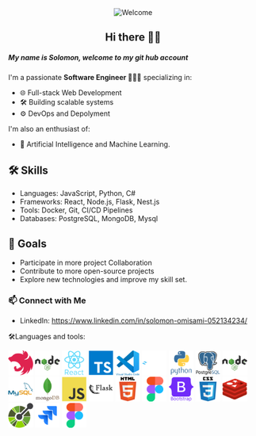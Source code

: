 <div align="center">
<img width="200" height="200" 
	src="https://media1.tenor.com/m/Bpv9wTLKMskAAAAd/computer-nerds.gif" alt="Welcome"/>
<h2>Hi there 👋🏾</h2>
</div>
<div>
<h5>My name is Solomon, welcome to my git hub account </h5> 


I'm a passionate **Software Engineer 👩🏾‍💻** specializing in:
- 🌐 Full-stack Web Development
- 🛠️ Building scalable systems
-	⚙️ DevOps and Depolyment
  
I'm also an enthusiast of:
- 🧠 Artificial Intelligence and Machine Learning.

## 🛠️ Skills
- Languages: JavaScript, Python, C#
- Frameworks: React, Node.js, Flask, Nest.js
- Tools: Docker, Git, CI/CD Pipelines
- Databases: PostgreSQL, MongoDB, Mysql

## 🔭 Goals
-  Participate in more project Collaboration 
-  Contribute to more open-source projects
-  Explore new technologies and improve my skill set.

### 📫 Connect with Me
-  LinkedIn: <a href="https://www.linkedin.com/in/solomon-omisami-052134234/">https://www.linkedin.com/in/solomon-omisami-052134234/</a>

🛠️Languages and tools:
  <div>
    <img src="https://github.com/devicons/devicon/blob/master/icons/nestjs/nestjs-original.svg" title="Nestjs" width="50" height="50" alt="Nestjs" margin='5'/>
    <img src="https://github.com/devicons/devicon/blob/master/icons/nodejs/nodejs-original-wordmark.svg" title="Node.js" width="50" height="50" alt="Node.js"/>
    <img src="https://github.com/devicons/devicon/blob/master/icons/react/react-original-wordmark.svg" title="React" alt="React" width="50" height="50"/>
    <img src ="https://github.com/devicons/devicon/blob/master/icons/typescript/typescript-original.svg" title="TS" width="50" height="50" alt="TS"/>
    <img src="https://github.com/devicons/devicon/blob/master/icons/vscode/vscode-original-wordmark.svg" title="VSCode" width="50" height="50" alt=""VSCode/>
    <img src="https://github.com/devicons/devicon/blob/master/icons/tailwindcss/tailwindcss-original-wordmark.svg" title="Tailwind" width="50" height="50" alt="Tailwind"/>
    <img src="https://github.com/devicons/devicon/blob/master/icons/python/python-original-wordmark.svg" title="Python" width="50" height="50" alt="Python"/>
    <img src="https://github.com/devicons/devicon/blob/master/icons/postgresql/postgresql-original-wordmark.svg" title="Psql" width="50" height="50" alt="Psql"/>
    <img src="https://github.com/devicons/devicon/blob/master/icons/nodejs/nodejs-original-wordmark.svg" title="Node.js" width="50" height="50" alt="Node.js"/>
    <img src="https://github.com/devicons/devicon/blob/master/icons/mysql/mysql-original-wordmark.svg" title="Mysql" width="50" height="50" alt="Mysql"/>
    <img src="https://github.com/devicons/devicon/blob/master/icons/mongodb/mongodb-original-wordmark.svg" title="MongoDB" width="50" height="50" alt="MongoDB"/>
    <img src="https://github.com/devicons/devicon/blob/master/icons/javascript/javascript-original.svg" title="Javascript" width="50" height="50" alt="Javascript"/>
    <img src="https://github.com/devicons/devicon/blob/master/icons/flask/flask-original-wordmark.svg" title="Flask" width="50" height="50" alt="Flask"/>
    <img src="https://github.com/devicons/devicon/blob/master/icons/html5/html5-original-wordmark.svg" title="Html" width="50" height="50" alt="Html"/>
    <img src="https://github.com/devicons/devicon/blob/master/icons/figma/figma-original.svg" title="Figma" width="50" height="50" alt="Figma"/>
    <img src="https://github.com/devicons/devicon/blob/master/icons/bootstrap/bootstrap-plain-wordmark.svg" title="Bootstrap" width="50" height="50" alt="Bootstrap"/>
    <img src="https://github.com/devicons/devicon/blob/master/icons/css3/css3-original-wordmark.svg" title="CSS" width="50" height="50" alt="CSS"/>
    <img src="https://github.com/devicons/devicon/blob/master/icons/redis/redis-original.svg" title="Redis" width="50" height="50" alt="Redis"/>
    <img src="https://github.com/devicons/devicon/blob/master/icons/openapi/openapi-original.svg" title="OpenAi" width="50" height="50" alt="OpenAI"/>
    <img src="https://github.com/devicons/devicon/blob/master/icons/jira/jira-original.svg" title="Jira" width="50" height="50" alt="Jira"/>
    <img src="https://github.com/devicons/devicon/blob/master/icons/figma/figma-original.svg" title="Figma" width="50" height="50" alt="Figma"/>
  </div>
</div>
<!--
**Solexgreat/Solexgreat** is a ✨ _special_ ✨ repository because its `README.md` (this file) appears on your GitHub profile.

Here are some ideas to get you started:

- 🔭 I’m currently working on ...
- 🌱 I’m currently learning ...
- 👯 I’m looking to collaborate on ...
- 🤔 I’m looking for help with ...
- 💬 Ask me about ...
- 📫 How to reach me: ...
- 😄 Pronouns: ...
- ⚡ Fun fact: ...
-->

